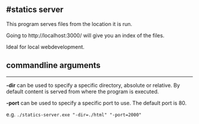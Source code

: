#statics server
---------------

This program serves files from the location it is run.

Going to http://localhost:3000/ will give you an index of the files.

Ideal for local webdevelopment.

## commandline arguments
---------------

**-dir** can be used to specify a specific directory, absolute or relative. By default content is served from where the program is executed.

**-port** can be used to specify a specific port to use. The default port is 80.

e.g. ```./statics-server.exe "-dir=./html" "-port=2000"```